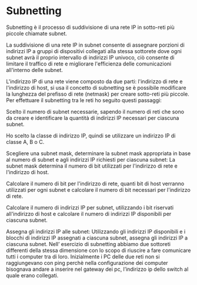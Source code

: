 # Subnetting
Subnetting è il processo di suddivisione di una rete IP in sotto-reti più piccole chiamate subnet. 

La suddivisione di una rete IP in subnet consente di assegnare porzioni di indirizzi IP a gruppi di dispositivi collegati alla stessa sottorete dove ogni subnet avrà il proprio intervallo di indirizzi IP univoco, ciò consente di limitare il traffico di rete e migliorare l'efficienza delle comunicazioni all'interno delle subnet.

L'indirizzo IP di una rete viene composto da due parti: l'indirizzo di rete e l'indirizzo di host, si usa il concetto di subnetting se è possibile modificare la lunghezza del prefisso di rete (netmask) per creare sotto-reti più piccole.
Per effettuare il subnetting tra le reti ho seguito questi passaggi:

Scelto il numero di subnet necessarie, sapendo il numero di reti che sono da creare e identificare la quantità di indirizzi IP necessari per ciascuna subnet.

Ho scelto la classe di indirizzo IP, quindi se utilizzare un indirizzo IP di classe A, B o C.

Scegliere una subnet mask, determinare la subnet mask appropriata in base al numero di subnet e agli indirizzi IP richiesti per ciascuna subnet: La subnet mask determina il numero di bit utilizzati per l'indirizzo di rete e l'indirizzo di host.

Calcolare il numero di bit per l'indirizzo di rete, quanti bit di host verranno utilizzati per ogni subnet e calcolare il numero di bit necessari per l'indirizzo di rete.

Calcolare il numero di indirizzi IP per subnet, utilizzando i bit riservati all'indirizzo di host e calcolare il numero di indirizzi IP disponibili per ciascuna subnet.

Assegna gli indirizzi IP alle subnet: Utilizzando gli indirizzi IP disponibili e i blocchi di indirizzi IP assegnati a ciascuna subnet, assegna gli indirizzi IP a ciascuna subnet.
Nell’ esercizio di subnetting abbiamo due sottoreti differenti della stessa dimensione con lo scopo di riuscire a fare comunicare tutti i computer tra di loro.
Inizialmente i PC delle due reti non si raggiungevano con ping perchè nella configurazione dei computer bisognava andare a inserire nel gateway dei pc, l’indirizzo ip dello switch al quale erano collegati.

